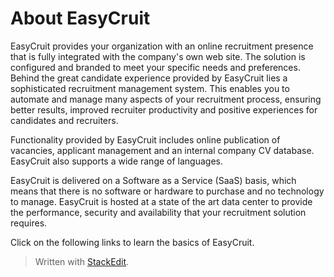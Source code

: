 # About EasyCruit

EasyCruit provides your organization with an online recruitment presence that is fully integrated with the company's own web site. The solution is configured and branded to meet your specific needs and preferences. Behind the great candidate experience provided by EasyCruit lies a sophisticated recruitment management system. This enables you to automate and manage many aspects of your recruitment process, ensuring better results, improved recruiter productivity and positive experiences for candidates and recruiters.

Functionality provided by EasyCruit includes online publication of vacancies, applicant management and an internal company CV database. EasyCruit also supports a wide range of languages.

EasyCruit is delivered on a Software as a Service (SaaS) basis, which means that there is no software or hardware to purchase and no technology to manage. EasyCruit is hosted at a state of the art data center to provide the performance, security and availability that your recruitment solution requires.

Click on the following links to learn the basics of EasyCruit.




> Written with [StackEdit](https://stackedit.io/).
<!--stackedit_data:
eyJoaXN0b3J5IjpbMTkzNjkxOTg1NF19
-->